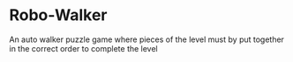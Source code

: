 # Robo-Walker
An auto walker puzzle game where pieces of the level must by put together in the correct order to complete the level
